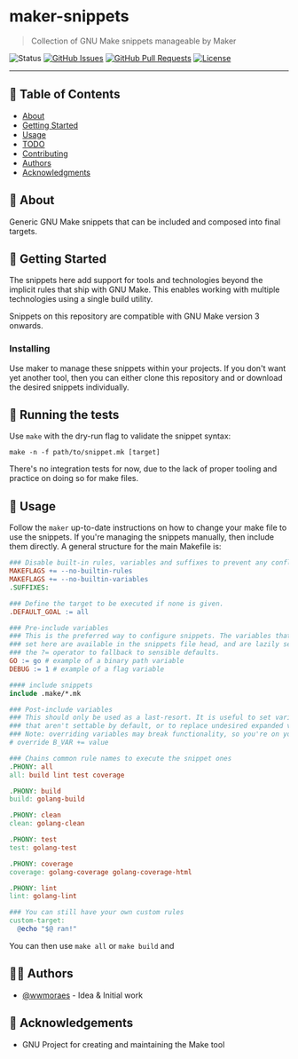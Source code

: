 # maker-snippets

> Collection of GNU Make snippets manageable by Maker

![Status](https://img.shields.io/badge/status-active-success.svg)
[![GitHub Issues](https://img.shields.io/github/issues/wwmoraes/maker-snippets.svg)](https://github.com/wwmoraes/maker-snippets/issues)
[![GitHub Pull Requests](https://img.shields.io/github/issues-pr/wwmoraes/maker-snippets.svg)](https://github.com/wwmoraes/maker-snippets/pulls)
[![License](https://img.shields.io/badge/license-MIT-blue.svg)](/LICENSE)

---

## 📝 Table of Contents

- [About](#-about)
- [Getting Started](#-getting-started)
- [Usage](#-usage)
- [TODO](./TODO.md)
- [Contributing](./CONTRIBUTING.md)
- [Authors](#-authors)
- [Acknowledgments](#-acknowledgements)

## 🧐 About

Generic GNU Make snippets that can be included and composed into final targets.

## 🏁 Getting Started

The snippets here add support for tools and technologies beyond the implicit
rules that ship with GNU Make. This enables working with multiple technologies
using a single build utility.

Snippets on this repository are compatible with GNU Make version 3 onwards.

### Installing

Use maker to manage these snippets within your projects. If you don't want yet
another tool, then you can either clone this repository and or download the
desired snippets individually.

## 🔧 Running the tests

Use `make` with the dry-run flag to validate the snippet syntax:

```shell
make -n -f path/to/snippet.mk [target]
```

There's no integration tests for now, due to the lack of proper tooling and
practice on doing so for make files.

## 🎈 Usage

Follow the `maker` up-to-date instructions on how to change your make file to
use the snippets. If you're managing the snippets manually, then include them
directly. A general structure for the main Makefile is:

```makefile
### Disable built-in rules, variables and suffixes to prevent any conflicts.
MAKEFLAGS += --no-builtin-rules
MAKEFLAGS += --no-builtin-variables
.SUFFIXES:

### Define the target to be executed if none is given.
.DEFAULT_GOAL := all

### Pre-include variables
### This is the preferred way to configure snippets. The variables that can be
### set here are available in the snippets file head, and are lazily set using
### the ?= operator to fallback to sensible defaults.
GO := go # example of a binary path variable
DEBUG := 1 # example of a flag variable

#### include snippets
include .make/*.mk

### Post-include variables
### This should only be used as a last-resort. It is useful to set variables
### that aren't settable by default, or to replace undesired expanded values
### Note: overriding variables may break functionality, so you're on your own!
# override B_VAR += value

### Chains common rule names to execute the snippet ones
.PHONY: all
all: build lint test coverage

.PHONY: build
build: golang-build

.PHONY: clean
clean: golang-clean

.PHONY: test
test: golang-test

.PHONY: coverage
coverage: golang-coverage golang-coverage-html

.PHONY: lint
lint: golang-lint

### You can still have your own custom rules
custom-target:
  @echo "$@ ran!"
```

You can then use `make all` or `make build` and

## 🧑‍💻 Authors

- [@wwmoraes](https://github.com/wwmoraes) - Idea & Initial work

## 🎉 Acknowledgements

- GNU Project for creating and maintaining the Make tool
